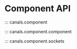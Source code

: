 # Component API

::: canals.component

::: canals.component.component

::: canals.component.sockets
